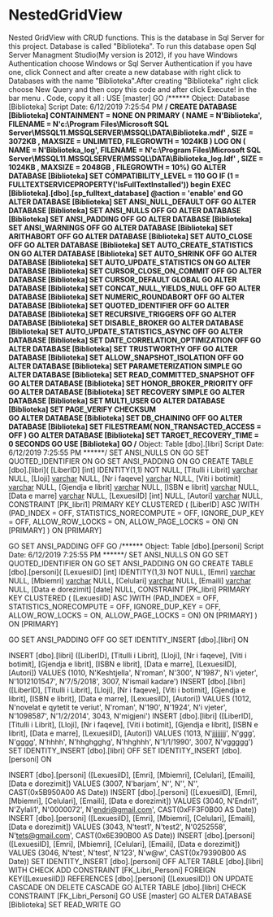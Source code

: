 # NestedGridView
Nested GridView with CRUD functions.
This is the database in Sql Server for this project. Database is called "Biblioteka". To run this database open Sql Server Managment Studio(My version is 2012), if you have Windows Authentication choose Windows or Sql Server Authentication if you have one, click Connect and after create a new database with right click to Databases with the name "Biblioteka".After creating "Biblioteka" right click choose New Query and then copy this code and after click Execute! in the bar menu . Code, copy it all :
USE [master]
GO
/****** Object:  Database [Biblioteka]    Script Date: 6/12/2019 7:25:54 PM ******/
CREATE DATABASE [Biblioteka]
 CONTAINMENT = NONE
 ON  PRIMARY 
( NAME = N'Biblioteka', FILENAME = N'c:\Program Files\Microsoft SQL Server\MSSQL11.MSSQLSERVER\MSSQL\DATA\Biblioteka.mdf' , SIZE = 3072KB , MAXSIZE = UNLIMITED, FILEGROWTH = 1024KB )
 LOG ON 
( NAME = N'Biblioteka_log', FILENAME = N'c:\Program Files\Microsoft SQL Server\MSSQL11.MSSQLSERVER\MSSQL\DATA\Biblioteka_log.ldf' , SIZE = 1024KB , MAXSIZE = 2048GB , FILEGROWTH = 10%)
GO
ALTER DATABASE [Biblioteka] SET COMPATIBILITY_LEVEL = 110
GO
IF (1 = FULLTEXTSERVICEPROPERTY('IsFullTextInstalled'))
begin
EXEC [Biblioteka].[dbo].[sp_fulltext_database] @action = 'enable'
end
GO
ALTER DATABASE [Biblioteka] SET ANSI_NULL_DEFAULT OFF 
GO
ALTER DATABASE [Biblioteka] SET ANSI_NULLS OFF 
GO
ALTER DATABASE [Biblioteka] SET ANSI_PADDING OFF 
GO
ALTER DATABASE [Biblioteka] SET ANSI_WARNINGS OFF 
GO
ALTER DATABASE [Biblioteka] SET ARITHABORT OFF 
GO
ALTER DATABASE [Biblioteka] SET AUTO_CLOSE OFF 
GO
ALTER DATABASE [Biblioteka] SET AUTO_CREATE_STATISTICS ON 
GO
ALTER DATABASE [Biblioteka] SET AUTO_SHRINK OFF 
GO
ALTER DATABASE [Biblioteka] SET AUTO_UPDATE_STATISTICS ON 
GO
ALTER DATABASE [Biblioteka] SET CURSOR_CLOSE_ON_COMMIT OFF 
GO
ALTER DATABASE [Biblioteka] SET CURSOR_DEFAULT  GLOBAL 
GO
ALTER DATABASE [Biblioteka] SET CONCAT_NULL_YIELDS_NULL OFF 
GO
ALTER DATABASE [Biblioteka] SET NUMERIC_ROUNDABORT OFF 
GO
ALTER DATABASE [Biblioteka] SET QUOTED_IDENTIFIER OFF 
GO
ALTER DATABASE [Biblioteka] SET RECURSIVE_TRIGGERS OFF 
GO
ALTER DATABASE [Biblioteka] SET  DISABLE_BROKER 
GO
ALTER DATABASE [Biblioteka] SET AUTO_UPDATE_STATISTICS_ASYNC OFF 
GO
ALTER DATABASE [Biblioteka] SET DATE_CORRELATION_OPTIMIZATION OFF 
GO
ALTER DATABASE [Biblioteka] SET TRUSTWORTHY OFF 
GO
ALTER DATABASE [Biblioteka] SET ALLOW_SNAPSHOT_ISOLATION OFF 
GO
ALTER DATABASE [Biblioteka] SET PARAMETERIZATION SIMPLE 
GO
ALTER DATABASE [Biblioteka] SET READ_COMMITTED_SNAPSHOT OFF 
GO
ALTER DATABASE [Biblioteka] SET HONOR_BROKER_PRIORITY OFF 
GO
ALTER DATABASE [Biblioteka] SET RECOVERY SIMPLE 
GO
ALTER DATABASE [Biblioteka] SET  MULTI_USER 
GO
ALTER DATABASE [Biblioteka] SET PAGE_VERIFY CHECKSUM  
GO
ALTER DATABASE [Biblioteka] SET DB_CHAINING OFF 
GO
ALTER DATABASE [Biblioteka] SET FILESTREAM( NON_TRANSACTED_ACCESS = OFF ) 
GO
ALTER DATABASE [Biblioteka] SET TARGET_RECOVERY_TIME = 0 SECONDS 
GO
USE [Biblioteka]
GO
/****** Object:  Table [dbo].[libri]    Script Date: 6/12/2019 7:25:55 PM ******/
SET ANSI_NULLS ON
GO
SET QUOTED_IDENTIFIER ON
GO
SET ANSI_PADDING ON
GO
CREATE TABLE [dbo].[libri](
	[LiberID] [int] IDENTITY(1,1) NOT NULL,
	[Titulli i Librit] [varchar](50) NULL,
	[Lloji] [varchar](50) NULL,
	[Nr i faqeve] [varchar](50) NULL,
	[Viti i botimit] [varchar](50) NULL,
	[Gjendja e librit] [varchar](50) NULL,
	[ISBN  e librit] [varchar](50) NULL,
	[Data e marre] [varchar](50) NULL,
	[LexuesiID] [int] NULL,
	[Autori] [varchar](50) NULL,
 CONSTRAINT [PK_libri1] PRIMARY KEY CLUSTERED 
(
	[LiberID] ASC
)WITH (PAD_INDEX = OFF, STATISTICS_NORECOMPUTE = OFF, IGNORE_DUP_KEY = OFF, ALLOW_ROW_LOCKS = ON, ALLOW_PAGE_LOCKS = ON) ON [PRIMARY]
) ON [PRIMARY]

GO
SET ANSI_PADDING OFF
GO
/****** Object:  Table [dbo].[personi]    Script Date: 6/12/2019 7:25:55 PM ******/
SET ANSI_NULLS ON
GO
SET QUOTED_IDENTIFIER ON
GO
SET ANSI_PADDING ON
GO
CREATE TABLE [dbo].[personi](
	[LexuesiID] [int] IDENTITY(1,3) NOT NULL,
	[Emri] [varchar](50) NULL,
	[Mbiemri] [varchar](50) NULL,
	[Celulari] [varchar](50) NULL,
	[Emaili] [varchar](50) NULL,
	[Data e dorezimit] [date] NULL,
 CONSTRAINT [PK_libri] PRIMARY KEY CLUSTERED 
(
	[LexuesiID] ASC
)WITH (PAD_INDEX = OFF, STATISTICS_NORECOMPUTE = OFF, IGNORE_DUP_KEY = OFF, ALLOW_ROW_LOCKS = ON, ALLOW_PAGE_LOCKS = ON) ON [PRIMARY]
) ON [PRIMARY]

GO
SET ANSI_PADDING OFF
GO
SET IDENTITY_INSERT [dbo].[libri] ON 

INSERT [dbo].[libri] ([LiberID], [Titulli i Librit], [Lloji], [Nr i faqeve], [Viti i botimit], [Gjendja e librit], [ISBN  e librit], [Data e marre], [LexuesiID], [Autori]) VALUES (1010, N'Keshtjella', N'roman', N'300', N'1987', N'i vjeter', N'1012101547', N'7/5/2018', 3007, N'ismail kadare')
INSERT [dbo].[libri] ([LiberID], [Titulli i Librit], [Lloji], [Nr i faqeve], [Viti i botimit], [Gjendja e librit], [ISBN  e librit], [Data e marre], [LexuesiID], [Autori]) VALUES (1012, N'novelat e qytetit te veriut', N'roman', N'190', N'1924', N'i vjeter', N'1098587', N'1/2/2014', 3043, N'migjeni')
INSERT [dbo].[libri] ([LiberID], [Titulli i Librit], [Lloji], [Nr i faqeve], [Viti i botimit], [Gjendja e librit], [ISBN  e librit], [Data e marre], [LexuesiID], [Autori]) VALUES (1013, N'jjjjjjjj', N'ggg', N'gggg', N'hhhh', N'hhghgghg', N'hhghhh', N'1/1/1990', 3007, N'vggggg')
SET IDENTITY_INSERT [dbo].[libri] OFF
SET IDENTITY_INSERT [dbo].[personi] ON 

INSERT [dbo].[personi] ([LexuesiID], [Emri], [Mbiemri], [Celulari], [Emaili], [Data e dorezimit]) VALUES (3007, N'barjam', N'', N'', N'', CAST(0x5B950A00 AS Date))
INSERT [dbo].[personi] ([LexuesiID], [Emri], [Mbiemri], [Celulari], [Emaili], [Data e dorezimit]) VALUES (3040, N'Endri1', N'Zylali1', N'0000072', N'endri@gmail.com', CAST(0xFF3F0B00 AS Date))
INSERT [dbo].[personi] ([LexuesiID], [Emri], [Mbiemri], [Celulari], [Emaili], [Data e dorezimit]) VALUES (3043, N'test1', N'test2', N'0252558', N'tets@gmail.com', CAST(0x6E390B00 AS Date))
INSERT [dbo].[personi] ([LexuesiID], [Emri], [Mbiemri], [Celulari], [Emaili], [Data e dorezimit]) VALUES (3046, N'test', N'test', N'123', N'w@w', CAST(0x79390B00 AS Date))
SET IDENTITY_INSERT [dbo].[personi] OFF
ALTER TABLE [dbo].[libri]  WITH CHECK ADD  CONSTRAINT [FK_Libri_Personi] FOREIGN KEY([LexuesiID])
REFERENCES [dbo].[personi] ([LexuesiID])
ON UPDATE CASCADE
ON DELETE CASCADE
GO
ALTER TABLE [dbo].[libri] CHECK CONSTRAINT [FK_Libri_Personi]
GO
USE [master]
GO
ALTER DATABASE [Biblioteka] SET  READ_WRITE 
GO
